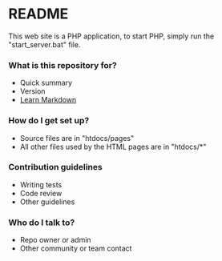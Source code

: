 # README #

This web site is a PHP application, to start PHP, simply run the "start_server.bat" file.

### What is this repository for? ###

* Quick summary
* Version
* [Learn Markdown](https://bitbucket.org/tutorials/markdowndemo)

### How do I get set up? ###

* Source files are in "htdocs/pages"
* All other files used by the HTML pages are in "htdocs/*"

### Contribution guidelines ###

* Writing tests
* Code review
* Other guidelines

### Who do I talk to? ###

* Repo owner or admin
* Other community or team contact